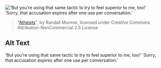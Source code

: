 !['But you're using that same tactic to try to feel superior to me, too!' 'Sorry, that accusation expires after one use per conversation.'](https://imgs.xkcd.com/comics/atheists.png)
> "[Atheists](https://xkcd.com/774/)", by Randall Munroe, licensed under Creative Commons Attribution-NonCommercial 2.5 License

## Alt Text
'But you're using that same tactic to try to feel superior to me, too!' 'Sorry, that accusation expires after one use per conversation.'
